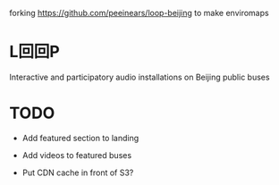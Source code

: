 
forking https://github.com/peeinears/loop-beijing
to make enviromaps


L回回P
======

Interactive and participatory audio installations on Beijing public buses

TODO
====

- Add featured section to landing
- Add videos to featured buses

- Put CDN cache in front of S3?
